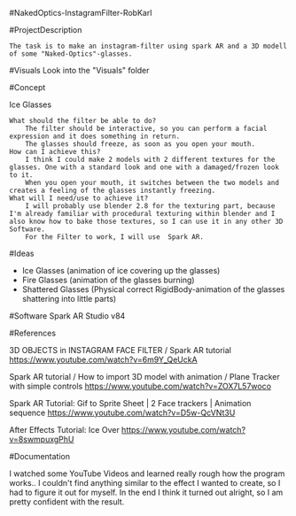 #NakedOptics-InstagramFilter-RobKarl

#ProjectDescription

    The task is to make an instagram-filter using spark AR and a 3D modell of some "Naked-Optics"-glasses. 

#Visuals
Look into the "Visuals" folder

#Concept

Ice Glasses

    What should the filter be able to do?
        The filter should be interactive, so you can perform a facial expression and it does something in return.
        The glasses should freeze, as soon as you open your mouth. 
    How can I achieve this?
        I think I could make 2 models with 2 different textures for the glasses. One with a standard look and one with a damaged/frozen look to it.
        When you open your mouth, it switches between the two models and creates a feeling of the glasses instantly freezing.
    What will I need/use to achieve it?
        I will probably use blender 2.8 for the texturing part, because I'm already familiar with procedural texturing within blender and I also know how to bake those textures, so I can use it in any other 3D Software. 
        For the Filter to work, I will use  Spark AR. 


#Ideas

- Ice Glasses (animation of ice covering up the glasses)
- Fire Glasses (animation of the glasses burning)
- Shattered Glasses (Physical correct RigidBody-animation of the glasses shattering into little parts)


#Software
Spark AR Studio v84


#References

3D OBJECTS in INSTAGRAM FACE FILTER / Spark AR tutorial
https://www.youtube.com/watch?v=6m9Y_QeUckA

Spark AR tutorial / How to import 3D model with animation / Plane Tracker with simple controls
https://www.youtube.com/watch?v=ZOX7L57woco

Spark AR Tutorial: Gif to Sprite Sheet | 2 Face trackers | Animation sequence
https://www.youtube.com/watch?v=D5w-QcVNt3U

After Effects Tutorial: Ice Over
https://www.youtube.com/watch?v=8swmpuxgPhU

#Documentation

I watched some YouTube Videos and learned really rough how the program works.. I couldn't find anything similar to the effect I wanted to create, so I had to figure it out for myself. In the end I think it turned out alright, so I am pretty confident with the result.